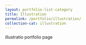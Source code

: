 ```yaml
---
layout: portfolio-list-category
title: Illustration
permalink: /portfolio/illustration/
collection-cat: illustration
---
```


illustratio portfolio page
